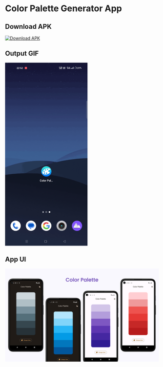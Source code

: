 # Color Palette Generator App

## Download APK
[![Download APK](https://custom-icon-badges.herokuapp.com/badge/-Download-blue?style=for-the-badge&logo=download&logoColor=white "Download APK")](https://github.com/RomitKatrodiya/Color_Platte/raw/master/apk/color_palette.apk)

## Output GIF

<img src="https://github.com/RomitKatrodiya/Color_Platte/blob/master/screenshots/colorplatte.GIF" style=" height:600px; " data-target="animated-image.originalImage">

## App UI

![App UI](/screenshots/colorplatte.jpg)